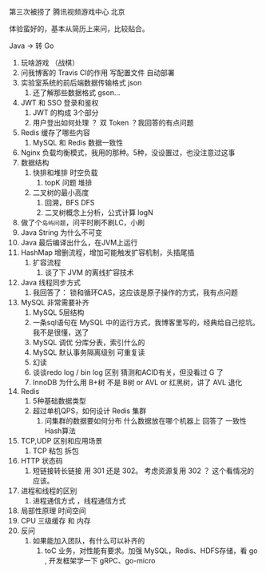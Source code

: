 第三次被捞了 腾讯视频游戏中心 北京

体验蛮好的，基本从简历上来问，比较贴合。

Java -> 转 Go

1. 玩啥游戏 （战棋）
2. 问我博客的 Travis CI的作用 写配置文件 自动部署
3. 实验室系统的前后端数据传输格式 json 
   1. 还了解那些数据格式 gson...
4. JWT 和 SSO 登录和鉴权
   1. JWT 的构成 3个部分
   2. 用户登出如何处理 ？ 双 Token ？我回答的有点问题
5. Redis 缓存了哪些内容
   1. MySQL 和 Redis 数据一致性
6. Nginx 负载均衡模式，我用的那种。5种，没设置过，也没注意过这事
7. 数据结构 
   1. 快排和堆排 时空负载
      1. topK 问题 堆排
   2. 二叉树的最小高度
      1. 回溯，BFS DFS
      2. 二叉树概念上分析，公式计算 logN
8. 做了个`岛屿问题`，问平时刷不刷LC，小刷
9. Java String 为什么不可变
10. Java 最后编译出什么，在JVM上运行 
11. HashMap 增删流程，增加可能触发扩容机制，头插尾插
    1.  扩容流程 
        1.  谈了下 JVM 的离线扩容技术
12. Java 线程同步方式 
    1.  我回答了： 锁和循环CAS，这应该是原子操作的方式，我有点问题
13. MySQL 非常需要补齐
    1.  MySQL 5层结构
    2.  一条sql语句在 MySQL 中的运行方式，我博客里写的，经典给自己挖坑。我不是很懂，送了
    3.  MySQL 调优 分库分表，索引什么的
    4.  MySQL 默认事务隔离级别 可重复读
    5.  幻读 
    6.  谈谈redo log / bin log 区别 猜测和ACID有关，但没看过 G 了
    7.  InnoDB 为什么用 B+树 不是 B树  or AVL or 红黑树，讲了 AVL 退化
14. Redis 
    1.  5种基础数据类型
    2.  超过单机QPS，如何设计 Redis 集群
        1.  问集群的数据要如何分布 什么数据放在哪个机器上 回答了 一致性Hash算法
15. TCP,UDP 区别和应用场景 
    1.  TCP 粘包 拆包
16. HTTP 状态码
    1.  短链接转长链接 用 301 还是 302。 考虑资源复用 302 ？ 这个看情况的应该。 
17. 进程和线程的区别
    1. 进程通信方式 ，线程通信方式
18. 局部性原理 时间空间
19. CPU 三级缓存 和 内存
20. 反问 
    1.  如果能加入团队，有什么可以补齐的
        1. toC 业务，对性能有要求。加强 MySQL，Redis、HDFS存储，看 go , 开发框架学一下 gRPC、go-micro